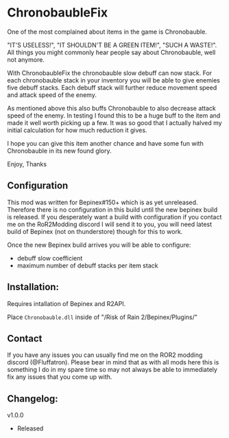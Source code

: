 # ChronobaubleFix

One of the most complained about items in the game is Chronobauble. 

"IT'S USELESS!", "IT SHOULDN'T BE A GREEN ITEM!", "SUCH A WASTE!". All things you might commonly hear people say about Chronobauble, well not anymore.

With ChronobaubleFix the chronobauble slow debuff can now stack. For each chronobauble stack in your inventory you will be able to give enemies five debuff stacks. Each debuff stack will further reduce movement speed and attack speed of the enemy. 

As mentioned above this also buffs Chronobauble to also decrease attack speed of the enemy. In testing I found this to be a huge buff to the item and made it well worth picking up a few. It was so good that I actually halved my initial calculation for how much reduction it gives.

I hope you can give this item another chance and have some fun with Chronobauble in its new found glory.

Enjoy,
Thanks

## Configuration

This mod was written for Bepinex#150+ which is as yet unreleased. Therefore there is no configuration in this build until the new bepinex build is released. If you desperately want a build with configuration if you contact me on the RoR2Modding discord I will send it to you, you will need latest build of Bepinex (not on thunderstore) though for this to work.

Once the new Bepinex build arrives you will be able to configure:
- debuff slow coefficient
- maximum number of debuff stacks per item stack

## Installation:

Requires intallation of Bepinex and R2API. 

Place `Chronobauble.dll` inside of "/Risk of Rain 2/Bepinex/Plugins/"

## Contact

If you have any issues you can usually find me on the ROR2 modding discord (@Fluffatron). Please bear in mind that as with all mods here this is something I do in my spare time so may not always be able to immediately fix any issues that you come up with. 

## Changelog:

v1.0.0
- Released